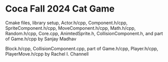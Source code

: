 # Coca Fall 2024 Cat Game #

Cmake files, library setup, Actor.h/cpp, Component.h/cpp, SpriteComponent.h/cpp, MoveComponent.h/cpp, Math.h/cpp, Random.h/cpp, Core.cpp, AnimtedSprite.h, CollisionComponent.h, and part of Game.h/cpp by Sanjay Madhav

Block.h/cpp, CollisionComponent.cpp, part of Game.h/cpp, Player.h/cpp, PlayerMove.h/cpp by Rachel I. Channell
